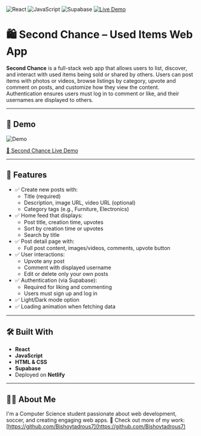![React](https://img.shields.io/badge/react-%2361DAFB.svg?logo=react&logoColor=black) ![JavaScript](https://img.shields.io/badge/javascript-%23F7DF1E.svg?logo=javascript&logoColor=black) ![Supabase](https://img.shields.io/badge/supabase-3FCF8E.svg?logo=supabase&logoColor=white) [![Live Demo](https://img.shields.io/badge/Live%20Site-Netlify-00C7B7?logo=netlify&logoColor=white)](https://majestic-clafoutis-b6aefd.netlify.app/)


# 🛍️ Second Chance – Used Items Web App

**Second Chance** is a full-stack web app that allows users to list, discover, and interact with used items being sold or shared by others. Users can post items with photos or videos, browse listings by category, upvote and comment on posts, and customize how they view the content. Authentication ensures users must log in to comment or like, and their usernames are displayed to others.

---

## 🎥 Demo

![Demo](https://i.imgur.com/PZsTSul.gif)

[🛒 Second Chance Live Demo](https://majestic-clafoutis-b6aefd.netlify.app/)

---

## 🚀 Features

- ✅ Create new posts with:
  - Title (required)
  - Description, image URL, video URL (optional)
  - Category tags (e.g., Furniture, Electronics)
- ✅ Home feed that displays:
  - Post title, creation time, upvotes
  - Sort by creation time or upvotes
  - Search by title
- ✅ Post detail page with:
  - Full post content, images/videos, comments, upvote button
- ✅ User interactions:
  - Upvote any post
  - Comment with displayed username
  - Edit or delete only your own posts
- ✅ Authentication (via Supabase):
  - Required for liking and commenting
  - Users must sign up and log in
- ✅ Light/Dark mode option
- ✅ Loading animation when fetching data

---

## 🛠️ Built With

- **React** 
- **JavaScript**
- **HTML & CSS**
- **Supabase**
- Deployed on **Netlify**

---

## 🙋‍♂️ About Me

I'm a Computer Science student passionate about web development, soccer, and creating engaging web apps.
🔗 Check out more of my work: [https://github.com/Bishoytadrous7](https://github.com/Bishoytadrous7)

